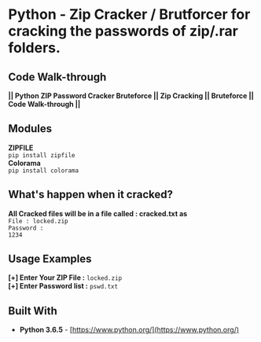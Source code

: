 # Python - Zip Cracker / Brutforcer for cracking the passwords of zip/.rar folders.

## Code Walk-through

**|| Python ZIP Password Cracker Bruteforce || Zip Cracking || Bruteforce || Code Walk-through ||**

## Modules
**ZIPFILE**
<br>
<code>pip install zipfile</code>
<br>
**Colorama**
<br>
<code>pip install colorama</code>

## What's happen when it cracked?
**All Cracked files will be in a file called : cracked.txt as**
<br>
<code>File : locked.zip</code><br><code>Password : 1234</code>

## Usage Examples
**[+] Enter Your ZIP File :**
<code>locked.zip</code>
<br>
**[+] Enter Password list :**
<code>pswd.txt</code>

## Built With

* **Python 3.6.5** - [https://www.python.org/](https://www.python.org/)
